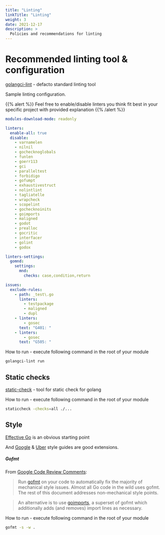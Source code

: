 ```yaml
---
title: "Linting"
linkTitle: "Linting"
weight: 3
date: 2021-12-17
description: >
  Policies and recommendations for linting 
---
```


# Recommended linting tool & configuration

[golangci-lint](https://github.com/golangci/golangci-lint) - defacto standard linting tool 

Sample linting configuration.

{{% alert %}}
Feel free to enable/disable linters you think fit best in your specific project with provided explanation 
{{% /alert %}}

``` yaml
modules-download-mode: readonly

linters:
  enable-all: true
  disable:
    - varnamelen
    - nilnil
    - gochecknoglobals
    - funlen
    - goerr113
    - gci
    - paralleltest
    - forbidigo
    - gofumpt
    - exhaustivestruct
    - nolintlint
    - tagliatelle
    - wrapcheck
    - scopelint
    - gochecknoinits
    - goimports
    - maligned
    - godot
    - prealloc
    - gocritic
    - interfacer
    - golint
    - godox

linters-settings:
  gomnd:
    settings:
      mnd:
        checks: case,condition,return

issues:
  exclude-rules:
    - path: _test\.go
      linters:
        - testpackage
        - maligned
        - dupl
    - linters:
        - gosec
      text: "G401: "
    - linters:
        - gosec
      text: "G505: "

```

How to run - execute following command in the root of your module

``` bash
golangci-lint run
```

## Static checks

[static-check](https://staticcheck.io) - tool for static check for golang  

How to run - execute following command in the root of your module

``` bash
staticcheck -checks=all ./...
```

## Style

[Effective Go](https://golang.org/doc/effective_go) is an obvious starting point

And [Google](https://github.com/golang/go/wiki/CodeReviewComments) & [Uber](https://github.com/uber-go/guide/blob/master/style.md) style guides are good extensions.


##### Gofmt

From [Google Code Review Comments](https://github.com/golang/go/wiki/CodeReviewComments#gofmt):

> Run [gofmt](https://golang.org/cmd/gofmt/) on your code to automatically fix the majority of mechanical style issues. Almost all Go code in the wild uses gofmt. The rest of this document addresses non-mechanical style points.

> An alternative is to use [goimports](https://godoc.org/golang.org/x/tools/cmd/goimports), a superset of gofmt which additionally adds (and removes) import lines as necessary.

How to run - execute following command in the root of your module

``` bash
gofmt -s -w .
```
